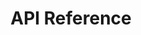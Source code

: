 ---
title: API Reference

includes:
  - teachergaming_desk
  - sdk_general
  - sdk_unitycsharp
  - sdk_cpp
  - sdk_http
  - oauth

search: true
---
